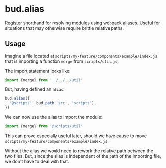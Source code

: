 # bud.alias

Register shorthand for resolving modules using webpack aliases. Useful for situations that may otherwise require brittle relative paths.

## Usage

Imagine a file located at `scripts/my-feature/components/example/index.js` that is importing a function `merge` from `scripts/util.js`.

The import statement looks like:

```js
import {merge} from '../../../util'
```

But, having defined an `alias`:

```js
bud.alias({
  '@scripts': bud.path('src', 'scripts'),
})
```

We can now use the alias to import the module:

```js
import {merge} from '@scripts/util'
```

This can prove especially useful later, should we have cause to move `scripts/my-feature/components/example/index.js`.

Without the alias we would need to rework the relative path between the two files. But, since the alias is independent of the path of the importing file, we don't have to deal with that.
